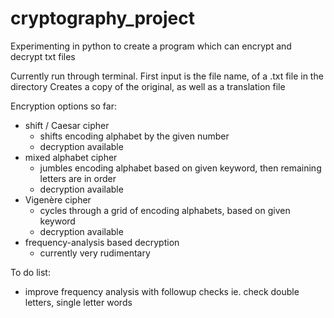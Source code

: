 # cryptography_project

Experimenting in python to create a program which can encrypt and decrypt txt files

Currently run through terminal.
First input is the file name, of a .txt file in the directory
	Creates a copy of the original, as well as a translation file

Encryption options so far:
 - shift / Caesar cipher
	- shifts encoding alphabet by the given number
	- decryption available
 - mixed alphabet cipher
	- jumbles encoding alphabet based on given keyword,
	  then remaining letters are in order
	- decryption available
 - Vigenère cipher
	- cycles through a grid of encoding alphabets, based on given keyword
	- decryption available
 - frequency-analysis based decryption
	- currently very rudimentary


To do list:
 - improve frequency analysis with followup checks
	ie. check double letters, single letter words